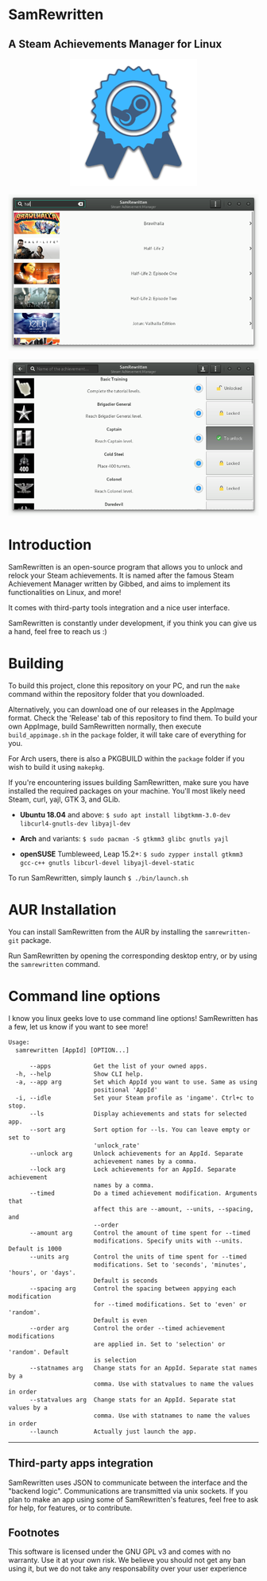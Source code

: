 # SamRewritten
A Steam Achievements Manager for Linux
---

<p align=center>
	<img src="assets/icon_256.png" alt="SamRewritten logo"/>
</p>

<p align=center>
	<img src="assets/screenshot.png" alt="SamRewritten screenshot"/>
</p>

<p align=center>
	<img src="assets/screenshot2.png" alt="SamRewritten screenshot"/>
</p>

# Introduction

SamRewritten is an open-source program that allows you to unlock and relock your Steam achievements. It is named after the famous Steam Achievement Manager written by Gibbed, and aims to implement its functionalities on Linux, and more!

It comes with third-party tools integration and a nice user interface.

SamRewritten is constantly under development, if you think you can give us a hand, feel free to reach us :)

# Building

To build this project, clone this repository on your PC, and run the `make` command within the repository folder that you downloaded.

Alternatively, you can download one of our releases in the AppImage format. Check the 'Release' tab of this repository to find them.
To build your own AppImage, build SamRewritten normally, then execute `build_appimage.sh` in the `package` folder, it will take care of everything for you.

For Arch users, there is also a PKGBUILD within the `package` folder if you wish to build it using `makepkg`.

If you're encountering issues building SamRewritten, make sure you have installed the required packages on your machine. You'll most likely need Steam, curl, yajl, GTK 3, and GLib.

* **Ubuntu 18.04** and above: `$ sudo apt install libgtkmm-3.0-dev libcurl4-gnutls-dev libyajl-dev`

* **Arch** and variants: `$ sudo pacman -S gtkmm3 glibc gnutls yajl`

* **openSUSE** Tumbleweed, Leap 15.2+: `$ sudo zypper install gtkmm3 gcc-c++ gnutls libcurl-devel libyajl-devel-static`

To run SamRewritten, simply launch `$ ./bin/launch.sh`

# AUR Installation

You can install SamRewritten from the AUR by installing the `samrewritten-git` package.

Run SamRewritten by opening the corresponding desktop entry, or by using the `samrewritten` command.

# Command line options

I know you linux geeks love to use command line options! SamRewritten has a few, let us know if you want to see more!

```
Usage:
  samrewritten [AppId] [OPTION...]

      --apps            Get the list of your owned apps.
  -h, --help            Show CLI help.
  -a, --app arg         Set which AppId you want to use. Same as using
                        positional 'AppId'
  -i, --idle            Set your Steam profile as 'ingame'. Ctrl+c to stop.
      --ls              Display achievements and stats for selected app.
      --sort arg        Sort option for --ls. You can leave empty or set to
                        'unlock_rate'
      --unlock arg      Unlock achievements for an AppId. Separate
                        achievement names by a comma.
      --lock arg        Lock achievements for an AppId. Separate achievement
                        names by a comma.
      --timed           Do a timed achievement modification. Arguments that
                        affect this are --amount, --units, --spacing, and
                        --order
      --amount arg      Control the amount of time spent for --timed
                        modifications. Specify units with --units. Default is 1000
      --units arg       Control the units of time spent for --timed
                        modifications. Set to 'seconds', 'minutes', 'hours', or 'days'.
                        Default is seconds
      --spacing arg     Control the spacing between appying each modification
                        for --timed modifications. Set to 'even' or 'random'.
                        Default is even
      --order arg       Control the order --timed achievement modifications
                        are applied in. Set to 'selection' or 'random'. Default
                        is selection
      --statnames arg   Change stats for an AppId. Separate stat names by a
                        comma. Use with statvalues to name the values in order
      --statvalues arg  Change stats for an AppId. Separate stat values by a
                        comma. Use with statnames to name the values in order
      --launch          Actually just launch the app.
```

---

## Third-party apps integration

SamRewritten uses JSON to communicate between the interface and the "backend logic". Communications are transmitted via unix sockets. If you plan to make an app using some of SamRewritten's features, feel free to ask for help, for features, or to contribute.

## Footnotes

This software is licensed under the GNU GPL v3 and comes with no warranty. Use it at your own risk. We believe you should not get any ban using it, but we do not take any responsability over your user experience

